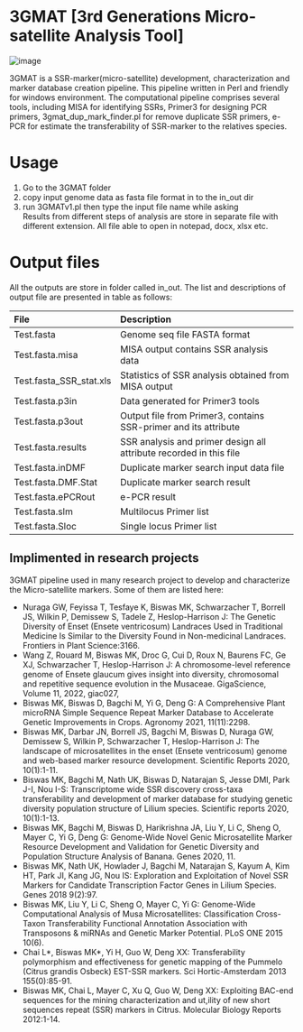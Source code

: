 # 3GMAT [3rd Generations Micro-satellite Analysis Tool]
![image](https://user-images.githubusercontent.com/61458681/225617185-b9837901-9a78-44f9-a366-3a52c1ca1ac6.png)

3GMAT is a SSR-marker(micro-satellite) development, characterization and marker database creation pipeline. This pipeline written in Perl and friendly  for windows environment. 
The computational pipeline comprises several tools, including MISA for identifying SSRs, Primer3 for designing PCR primers,  3gmat_dup_mark_finder.pl  for  remove duplicate SSR primers, e-PCR for estimate the transferability of SSR-marker to the relatives species. 

#  Usage
1. Go to the 3GMAT folder 
2. copy input genome data as fasta file format in to the in_out dir
3.  run 3GMATv1.pl  then  type the input file name while  asking   
Results from different steps of analysis are store in separate file with different extension. All file able to open in notepad, docx, xlsx etc. 

#   Output files
All the outputs are store in folder called in_out.  The list and descriptions of output file  are presented in   table as follows: 
 
| File                          | Description                                                        |
|:---                           |:---                                                                |
| Test.fasta                    | Genome seq file FASTA format                                       |
| Test.fasta.misa               | MISA output contains SSR analysis data                             |
| Test.fasta_SSR_stat.xls       | Statistics of SSR analysis obtained from MISA output               |
| Test.fasta.p3in               | Data generated for Primer3 tools                                   |
| Test.fasta.p3out              | Output file from Primer3, contains SSR-primer and its attribute    |
| Test.fasta.results            | SSR analysis and primer design all attribute recorded in this file |
|Test.fasta.inDMF	              | Duplicate marker search input data file                            |
|Test.fasta.DMF.Stat	           | Duplicate marker search result                                     |
|Test.fasta.ePCRout	            | e-PCR result                                                       |
|Test.fasta.slm	                | Multilocus Primer list                                             |
|Test.fasta.Sloc               	| Single locus Primer list                                           |


## Implimented in research projects
3GMAT pipeline used in many research project to develop and characterize the Micro-satellite markers. Some of them are listed here: 
- Nuraga GW, Feyissa T, Tesfaye K, Biswas MK, Schwarzacher T, Borrell JS, Wilkin P, Demissew S, Tadele Z, Heslop-Harrison J: The Genetic Diversity of Enset (Ensete ventricosum) Landraces Used in Traditional Medicine Is Similar to the Diversity Found in Non-medicinal Landraces. Frontiers in Plant Science:3166.
- Wang Z, Rouard M, Biswas MK, Droc G, Cui D, Roux N, Baurens FC, Ge XJ, Schwarzacher T, Heslop-Harrison J: A chromosome-level reference genome of Ensete glaucum gives insight into diversity, chromosomal and repetitive sequence evolution in the Musaceae. GigaScience, Volume 11, 2022, giac027,
- Biswas MK, Biswas D, Bagchi M, Yi G, Deng G: A Comprehensive Plant microRNA Simple Sequence Repeat Marker Database to Accelerate Genetic Improvements in Crops. Agronomy 2021, 11(11):2298.
- Biswas MK, Darbar JN, Borrell JS, Bagchi M, Biswas D, Nuraga GW, Demissew S, Wilkin P, Schwarzacher T, Heslop-Harrison J: The landscape of microsatellites in the enset (Ensete ventricosum) genome and web-based marker resource development. Scientific Reports 2020, 10(1):1-11.
- Biswas MK, Bagchi M, Nath UK, Biswas D, Natarajan S, Jesse DMI, Park J-I, Nou I-S: Transcriptome wide SSR discovery cross-taxa transferability and development of marker database for studying genetic diversity population structure of Lilium species. Scientific reports 2020, 10(1):1-13.
- Biswas MK, Bagchi M, Biswas D, Harikrishna JA, Liu Y, Li C, Sheng O, Mayer C, Yi G, Deng G: Genome-Wide Novel Genic Microsatellite Marker Resource Development and Validation for Genetic Diversity and Population Structure Analysis of Banana. Genes 2020, 11.
- Biswas MK, Nath UK, Howlader J, Bagchi M, Natarajan S, Kayum A, Kim HT, Park JI, Kang JG, Nou IS: Exploration and Exploitation of Novel SSR Markers for Candidate Transcription Factor Genes in Lilium Species. Genes 2018 9(2):97.
- Biswas MK, Liu Y, Li C, Sheng O, Mayer C, Yi G: Genome-Wide Computational Analysis of Musa Microsatellites: Classification Cross-Taxon Transferability Functional Annotation Association with Transposons & miRNAs and Genetic Marker Potential. PLoS ONE 2015 10(6).
- Chai L*, Biswas MK*, Yi H, Guo W, Deng XX: Transferability polymorphism and effectiveness for genetic mapping of the Pummelo (Citrus grandis Osbeck) EST-SSR markers. Sci Hortic-Amsterdam 2013 155(0):85-91.
- Biswas MK, Chai L, Mayer C, Xu Q, Guo W, Deng XX: Exploiting BAC-end sequences for the mining characterization and ut,ility of new short sequences repeat (SSR) markers in Citrus. Molecular Biology Reports 2012:1-14.
